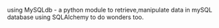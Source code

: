 using MySQLdb - a python module to retrieve,manipulate data in mySQL database
using SQLAlchemy to do wonders too.

